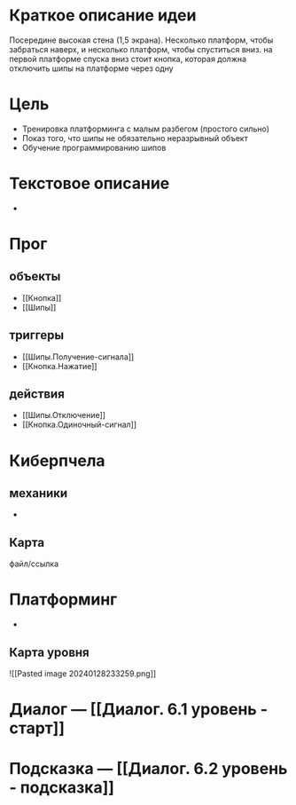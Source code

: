 # Краткое описание идеи
Посередине высокая стена (1,5 экрана). Несколько платформ, чтобы забраться наверх, и несколько платформ, чтобы спуститься вниз. на первой платформе спуска вниз стоит кнопка, которая должна отключить шипы на платформе через одну

# Цель
- Тренировка платформинга с малым разбегом (простого сильно)
- Показ того, что шипы не обязательно неразрывный объект
- Обучение программированию шипов

# Текстовое описание
-

# Прог

## объекты 
- [[Кнопка]]
- [[Шипы]]

## триггеры
- [[Шипы.Получение-сигнала]]
-  [[Кнопка.Нажатие]]

## действия
- [[Шипы.Отключение]]
- [[Кнопка.Одиночный-сигнал]]

# Киберпчела
## механики
-

## Карта
файл/ссылка

# Платформинг
-

## Карта уровня
![[Pasted image 20240128233259.png]]

# Диалог — [[Диалог. 6.1 уровень - старт]]
# Подсказка — [[Диалог. 6.2 уровень - подсказка]]
